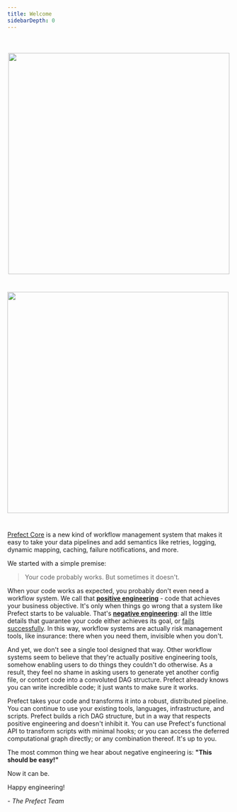 ```yaml
---
title: Welcome
sidebarDepth: 0
---
```


<div align="center" style="margin-top:50px; margin-bottom:40px">
    <img src="/illustrations/core-illustration.svg"  width=500>
</div>
<div  style="float:left; width:100%; margin-bottom:40px;">
    <img src="/assets/prefect-1.0-logo.png"  width=500 >
</div>

<!-- # Welcome! -->

[Prefect Core](https://www.prefect.io/products/core) is a new kind of workflow management system that makes it easy to take your data pipelines and add semantics like retries, logging, dynamic mapping, caching, failure notifications, and more. 

We started with a simple premise:

> Your code probably works. But sometimes it doesn't.

When your code works as expected, you probably don't even need a workflow system. We call that [**positive engineering**](https://medium.com/the-prefect-blog/positive-and-negative-data-engineering-a02cb497583d) - code that achieves your business objective. It's only when things go wrong that a system like Prefect starts to be valuable. That's [**negative engineering**](https://medium.com/the-prefect-blog/positive-and-negative-data-engineering-a02cb497583d): all the little details that guarantee your code either achieves its goal, or [fails successfully](https://www.youtube.com/watch?v=TlawR_gi8-Y). In this way, workflow systems are actually risk management tools, like insurance: there when you need them, invisible when you don't.

And yet, we don't see a single tool designed that way. Other workflow systems seem to believe that they're actually positive engineering tools, somehow enabling users to do things they couldn't do otherwise. As a result, they feel no shame in asking users to generate yet another config file, or contort code into a convoluted DAG structure. Prefect already knows you can write incredible code; it just wants to make sure it works.

Prefect takes your code and transforms it into a robust, distributed pipeline. You can continue to use your existing tools, languages, infrastructure, and scripts. Prefect builds a rich DAG structure, but in a way that respects positive engineering and doesn't inhibit it. You can use Prefect's functional API to transform scripts with minimal hooks; or you can access the deferred computational graph directly; or any combination thereof. It's up to you.

The most common thing we hear about negative engineering is: **"This should be easy!"**

Now it can be.

Happy engineering!

_- The Prefect Team_
